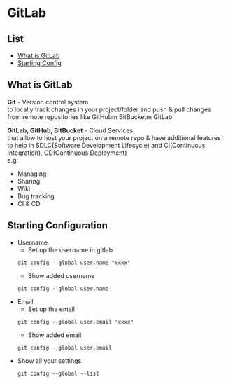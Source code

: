 # GitLab

## List
- [What is GitLab](#What-is-GitLab) 
- [Starting Config](#Starting-Configuration)

## What is GitLab

**Git** - Version control system  
to locally track changes in your project/folder and push & pull changes  
from remote repositories like GitHubm BitBucketm GitLab

**GitLab, GitHub, BitBucket** - Cloud Services  
that allow to host your project on a remote repo & have additional features  
to help in SDLC(Software Development Lifecycle) and CI(Continuous Integration), CD(Continuous Deployment)  
e.g:   
- Managing
- Sharing
- Wiki
- Bug tracking
- CI & CD

## Starting Configuration  
- Username  
    + Set up the username in gitlab
    ```git
    git config --global user.name "xxxx"
    ```
    + Show added username
    ```git
    git config --global user.name
    ```
- Email
    + Set up the email
    ```git
    git config --global user.email "xxxx"
    ```
    + Show added email
    ```git
    git config --global user.email
    ```
- Show all your settings
    ```git
    git config --global --list
    ```
